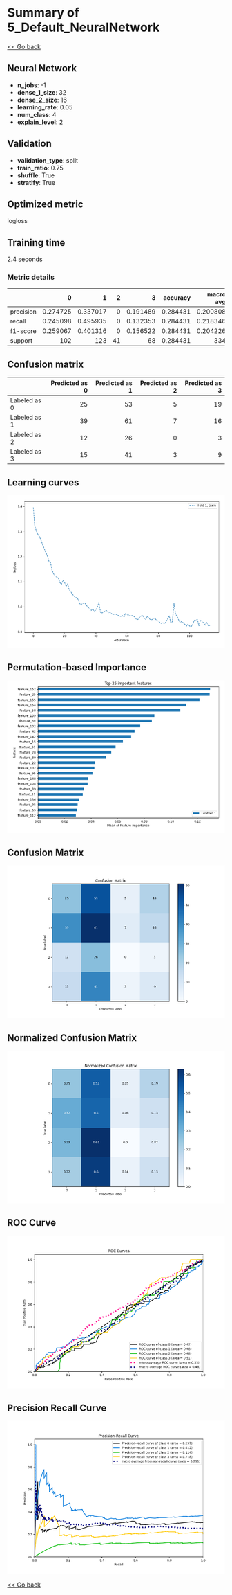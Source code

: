 # Summary of 5_Default_NeuralNetwork

[<< Go back](../README.md)


## Neural Network
- **n_jobs**: -1
- **dense_1_size**: 32
- **dense_2_size**: 16
- **learning_rate**: 0.05
- **num_class**: 4
- **explain_level**: 2

## Validation
 - **validation_type**: split
 - **train_ratio**: 0.75
 - **shuffle**: True
 - **stratify**: True

## Optimized metric
logloss

## Training time

2.4 seconds

### Metric details
|           |          0 |          1 |   2 |         3 |   accuracy |   macro avg |   weighted avg |   logloss |
|:----------|-----------:|-----------:|----:|----------:|-----------:|------------:|---------------:|----------:|
| precision |   0.274725 |   0.337017 |   0 |  0.191489 |   0.284431 |    0.200808 |       0.246995 |   2.10467 |
| recall    |   0.245098 |   0.495935 |   0 |  0.132353 |   0.284431 |    0.218346 |       0.284431 |   2.10467 |
| f1-score  |   0.259067 |   0.401316 |   0 |  0.156522 |   0.284431 |    0.204226 |       0.258773 |   2.10467 |
| support   | 102        | 123        |  41 | 68        |   0.284431 |  334        |     334        |   2.10467 |


## Confusion matrix
|              |   Predicted as 0 |   Predicted as 1 |   Predicted as 2 |   Predicted as 3 |
|:-------------|-----------------:|-----------------:|-----------------:|-----------------:|
| Labeled as 0 |               25 |               53 |                5 |               19 |
| Labeled as 1 |               39 |               61 |                7 |               16 |
| Labeled as 2 |               12 |               26 |                0 |                3 |
| Labeled as 3 |               15 |               41 |                3 |                9 |

## Learning curves
![Learning curves](learning_curves.png)

## Permutation-based Importance
![Permutation-based Importance](permutation_importance.png)
## Confusion Matrix

![Confusion Matrix](confusion_matrix.png)


## Normalized Confusion Matrix

![Normalized Confusion Matrix](confusion_matrix_normalized.png)


## ROC Curve

![ROC Curve](roc_curve.png)


## Precision Recall Curve

![Precision Recall Curve](precision_recall_curve.png)



[<< Go back](../README.md)
